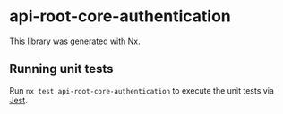 # api-root-core-authentication

This library was generated with [Nx](https://nx.dev).

## Running unit tests

Run `nx test api-root-core-authentication` to execute the unit tests via [Jest](https://jestjs.io).
